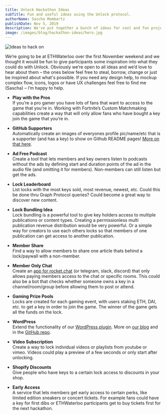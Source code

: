 ```yaml
---
title: Unlock Hackathon Ideas
subTitle: Fun and useful ideas using the Unlock protocol.
authorName: Sascha Mombartz
publishDate: Nov 5, 2019
description: We've put together a bunch of ideas for cool and fun projects that could be hacked on. Take the ideas, run with them, be inspired or do something completely different.
image: /images/blog/hackathon-ideas/hero.jpg
---
```


![Ideas to hack on](/images/blog/hackathon-ideas/hero.jpg)

We’re going to be at ETHWaterloo over the first November weekend and we thought it would be fun to give participants some inspiration into what they could do with Unlock. Obviously we’re open to all ideas and we’d love to hear about them – the ones below feel free to steal, borrow, change or just be inspired about what's possible. If you need any design help, to mockup complex flow, icons, logos or have UX challenges feel free to find me (Sascha) – I’m happy to help.

- **Play with the Pros**<br />
  If you’re a pro gamer you have lots of fans that want to access to the game that you’re in. Working with Fortnite’s Custom Matchmaking capabilities create a way that will only allow fans who have bought a key join the game that you’re in.

- **GitHub Supporters**<br />
  Automatically create an images of everyones profile pic/name/etc that is a supporter (and has a key) to show on Github README pages! [More on that here](https://unlock-protocol.com/blog/unlock-donations/).

- **Ad Free Podcast**<br />
  Create a tool that lets members and key owners listen to podcasts without the ads by defining start and duration points of the ad in the audio file (and omitting it for members). Non-members can still listen but get the ads.

- **Lock Leaderboard**<br />
  List locks with the most keys sold, most revenue, newest, etc. Could this be done thru Graph Protocol queries? Could become a great way to discover new content.

- **Lock Bundling Idea**<br />
  Lock bundling is a powerful tool to give key holders access to multiple publications or content types. Creating a permissionless multi publication revenue distribution would be very powerful. Or a simple way for creators to use each others locks so that members of one publication can get access to another publication.

- **Member Share**<br />
  Find a way to allow members to share one article thats behind a lock/paywall with a non-member.

- **Member Only Chat**<br />
  Create an [app for rocket.chat](https://rocket.chat/docs/developer-guides/developing-apps/#what-is-a-rocketchat-app) (or telegram, slack, discord) that only allows paying members access to the chat or specific rooms. This could also be a bot that checks whether someone owns a key in a channel/room/group before allowing them to post or attend.

- **Gaming Prize Pools**<br />
  Locks are created for each gaming event, with users staking ETH, DAI, etc. to get a key in order to join the game. The winner of the game gets all the funds on the lock.

- **WordPress**<br />
  Extend the functionality of our [WordPress plugin](https://github.com/unlock-protocol/unlock-wordpress-plugin,). More on [our blog](https://unlock-protocol.com/blog/wordpress-plugin/) and in the [GitHub repo](https://wordpress.org/plugins/unlock-protocol/).

- **Video Subscription**<br />
  Create a way to lock individual videos or playlists from youtube or vimeo. Videos could play a preview of a few seconds or only start after unlocking.

- **Shopify Discounts**<br />
  Give people who have keys to a certain lock access to discounts in your shop.

- **Early Access**<br />
  A service that lets members get early access to certain perks, like limited edition sneakers or concert tickets. For example fans could have a key for first dibs or ETHWaterloo participants get to buy tickets first for the next hackathon.
